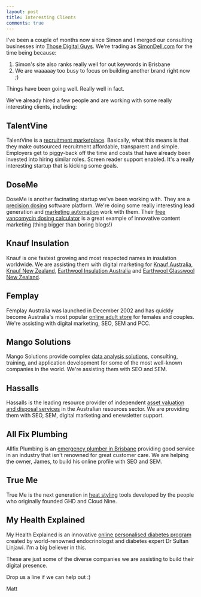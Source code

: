 ```yaml
---
layout: post
title: Interesting Clients
comments: true
---
```


I've been a couple of months now since Simon and I merged our consulting businesses into [Those Digital Guys](https://thosedigitalguys.com/). We're trading as [SimonDell.com](https://simondell.com) for the time being because:

1. Simon's site also ranks really well for out keywords in Brisbane
2. We are waaaaay too busy to focus on building another brand right now ;)

Things have been going well. Really well in fact. 

We've already hired a few people and are working with some really interesting clients, including:

<!--more-->

## TalentVine 

TalentVine is a [recruitment marketplace](https://www.talentvine.com.au). Basically, what this means is that they make outsourced recruitment affordable, transparent and simple. Employers get to piggy-back off the time and costs that have already been invested into hiring similar roles.
Screen reader support enabled. It's a really interesting startup that is kicking some goals.

## DoseMe

DoseMe is another facinating startup we've been working with. They are a [precision dosing](https://doseme-rx.com) software platform. We're doing some really interesting lead generation and [marketing automation](https://simondell.com/marketing-automation-best-practices) work with them. Their [free vancomycin dosing calculator](https://doseme-rx.com/vancomycin-dosing-calculator) is a great example of innovative content marketing (thing bigger than boring blogs!)

## Knauf Insulation

Knauf is one fastest growing and most respected names in insulation worldwide. We are assisting them with digital marketing for [Knauf Australia](https://www.knaufinsulation.com.au/), [Knauf New Zealand](https://www.knaufinsulation.co.nz/), [Earthwool Insulation Australia](https://www.earthwool.com.au/) and [Earthwool Glasswool New Zealand](https://www.earthwoolglasswool.co.nz/).

## Femplay 

Femplay Australia was launched in December 2002 and has quickly become Australia's most popular [online adult store](https://www.femplay.com.au/) for females and couples. We're assisting with digital marketing, SEO, SEM and PCC.

## Mango Solutions	

Mango Solutions provide complex [data analysis solutions](https://www.mango-solutions.com/), consulting, training, and application development for some of the most well-known companies in the world. We're assisting them with SEO and SEM.

## Hassalls

Hassalls is the leading resource provider of independent [asset valuation and disposal services](https://www.hassalls.com.au/) in the Australian resources sector. We are providing them with SEO, SEM, digital marketing and enewsletter support.

## All Fix Plumbing

Allfix Plumbing is an [emergency plumber in Brisbane](https://www.allfixplumbing.com.au/)  providing good service in an industry that isn't renowned for great customer care. We are helping the owner, James, to build his online profile with SEO and SEM.
 
## True Me

True Me is the next generation in [heat styling](https://trueme.com.au/) tools developed by the people who originally founded GHD and Cloud Nine. 

## My Health Explained

My Health Explained is an innovative [online personalised diabetes program](https://www.myhealthexplained.com/) created by world-renowned endocrinologst and diabetes expert Dr Sultan Linjawi. I'm a big believer in this.

These are just some of the diverse companies we are assisting to build their digital presence.

Drop us a line if we can help out :)

Matt




